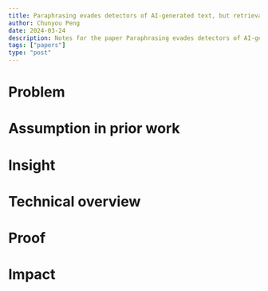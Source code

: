 ```yaml
---
title: Paraphrasing evades detectors of AI-generated text, but retrieval is an effective defense
author: Chunyou Peng
date: 2024-03-24
description: Notes for the paper Paraphrasing evades detectors of AI-generated text, but retrieval is an effective defense
tags: ["papers"]
type: "post"
---
```


# Problem

# Assumption in prior work

# Insight

# Technical overview

# Proof

# Impact


